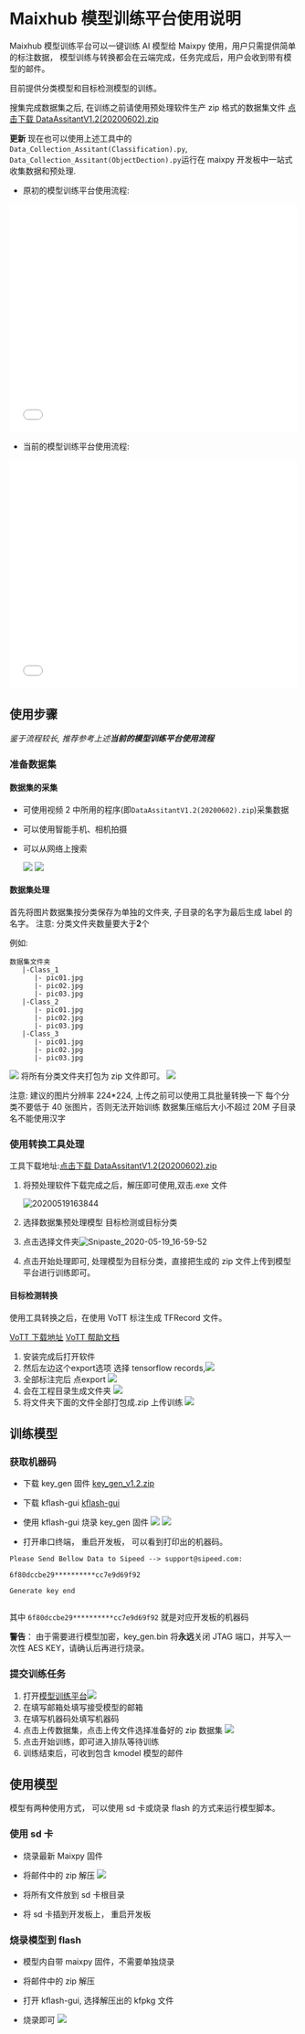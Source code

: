 # Maixhub 模型训练平台使用说明

Maixhub 模型训练平台可以一键训练 AI 模型给 Maixpy 使用，用户只需提供简单的标注数据， 模型训练与转换都会在云端完成，任务完成后，用户会收到带有模型的邮件。

目前提供分类模型和目标检测模型的训练。

搜集完成数据集之后, 在训练之前请使用预处理软件生产 zip 格式的数据集文件 [点击下载 DataAssitantV1.2(20200602).zip](<https://cn.dl.sipeed.com/MAIX/MaixHub_Tools/DataAssitantV1.2(20200602).zip>)

**更新**
现在也可以使用上述工具中的`Data_Collection_Assitant(Classification).py`, `Data_Collection_Assitant(ObjectDection).py`运行在 maixpy 开发板中一站式收集数据和预处理.

- 原初的模型训练平台使用流程:
<iframe src="//player.bilibili.com/player.html?aid=75107985&cid=128487602&page=1" width="100%" height="400" scrolling="no" border="0" frameborder="no" framespacing="0" allowfullscreen="true"></iframe>

- 当前的模型训练平台使用流程:
<iframe src="//player.bilibili.com/player.html?aid=710936944&bvid=BV14D4y1D7S3&cid=197582703&page=1" scrolling="no" width="100%" height="400" border="0" frameborder="0" framespacing="0" allowfullscreen="true"> </iframe>

## 使用步骤
*鉴于流程较长, 推荐参考上述**当前的模型训练平台使用流程***

### 准备数据集

#### 数据集的采集

- 可使用视频 2 中所用的程序(即`DataAssitantV1.2(20200602).zip`)采集数据
- 可以使用智能手机、相机拍摄
- 可以从网络上搜索

  ![](https://cdn.sipeed.com/document/assets/step_1.png)
  ![](https://cdn.sipeed.com/document/assets/step_1_1.png)

#### 数据集处理

首先将图片数据集按分类保存为单独的文件夹, 子目录的名字为最后生成 label 的名字。
注意: 分类文件夹数量要大于**2**个

例如:

```
数据集文件夹
   |-Class_1
      |- pic01.jpg
      |- pic02.jpg
      |- pic03.jpg
   |-Class_2
      |- pic01.jpg
      |- pic02.jpg
      |- pic03.jpg
   |-Class_3
      |- pic01.jpg
      |- pic02.jpg
      |- pic03.jpg
```

![](https://cdn.sipeed.com/document/assets/step_2_1.png)
将所有分类文件夹打包为 zip 文件即可。
![](https://cdn.sipeed.com/document/assets/step_2_2.png)

注意: 建议的图片分辨率 224\*224, 上传之前可以使用工具批量转换一下
每个分类不要低于 40 张图片，否则无法开始训练
数据集压缩后大小不超过 20M
子目录名不能使用汉字

### 使用转换工具处理

 工具下载地址:[点击下载 DataAssitantV1.2(20200602).zip](<https://cn.dl.sipeed.com/MAIX/MaixHub_Tools/DataAssitantV1.2(20200602).zip>)

1.  将预处理软件下载完成之后，解压即可使用,双击.exe 文件

     ![20200519163844](https://cdn.sipeed.com/document/assets/20200519163844.png)

2.  选择数据集预处理模型 目标检测或目标分类

3.  点击选择文件夹![Snipaste_2020-05-19_16-59-52](https://cdn.sipeed.com/document/assets/Snipaste_2020-05-19_16-59-52.png)

4.  点击开始处理即可, 处理模型为目标分类，直接把生成的 zip 文件上传到模型平台进行训练即可。

#### 目标检测转换

 使用工具转换之后，在使用 VoTT 标注生成 TFRecord 文件。

 [VoTT 下载地址](https://github.com/microsoft/VoTT/releases/tag/v2.1.0) [VoTT 帮助文档](https://github.com/Microsoft/VoTT/blob/master/README.md)



1. 安装完成后打开软件
2. 然后左边这个export选项 选择 tensorflow records,![](https://cdn.sipeed.com/document/assets/Snipaste_2020-05-19_17-08-56.png)
3. 全部标注完后 点export  ![](https://cdn.sipeed.com/document/assets/Snipaste_2020-05-19_17-10-20.png)
4. 会在工程目录生成文件夹 ![](https://cdn.sipeed.com/document/assets/Snipaste_2020-05-19_17-11-59.png)
5. 将文件夹下面的文件全部打包成.zip 上传训练 ![](https://cdn.sipeed.com/document/assets/Snipaste_2020-05-19_17-13-02.png)

## 训练模型

### 获取机器码

- 下载 key_gen 固件 [key_gen_v1.2.zip](https://bbs.sipeed.com/uploads/default/original/1X/bca0832bed92a1ada63bd05327688784e2ef14d1.zip)

- 下载 kflash-gui [kflash-gui](https://github.com/Sipeed/kflash_gui/releases)

- 使用 kflash-gui 烧录 key_gen 固件
  ![](https://cdn.sipeed.com/document/assets/step_3_1.png)
  ![](https://cdn.sipeed.com/document/assets/step_3_2.png)

- 打开串口终端， 重启开发板， 可以看到打印出的机器码。

```
Please Send Bellow Data to Sipeed --> support@sipeed.com:

6f80dccbe29**********cc7e9d69f92

Generate key end


```

其中 `6f80dccbe29**********cc7e9d69f92` 就是对应开发板的机器码

**警告**： 由于需要进行模型加密，key_gen.bin 将**永远**关闭 JTAG 端口，并写入一次性 AES KEY，请确认后再进行烧录。

### 提交训练任务

1. 打开[模型训练平台](https://www.maixhub.com/index/mtrain/index.html)![](https://cdn.sipeed.com/document/assets/Snipaste_2020-05-19_17-17-12.png)
2. 在填写邮箱处填写接受模型的邮箱
3. 在填写机器码处填写机器码
4. 点击上传数据集，点击上传文件选择准备好的 zip 数据集 ![](https://cdn.sipeed.com/document/assets/Snipaste_2020-05-19_17-19-04.png)
5. 点击开始训练，即可进入排队等待训练
6. 训练结束后，可收到包含 kmodel 模型的邮件

## 使用模型

模型有两种使用方式， 可以使用 sd 卡或烧录 flash 的方式来运行模型脚本。

### 使用 sd 卡

- 烧录最新 Maixpy 固件

- 将邮件中的 zip 解压
  ![](https://cdn.sipeed.com/document/assets/step_4_1.png)

- 将所有文件放到 sd 卡根目录

- 将 sd 卡插到开发板上， 重启开发板

### 烧录模型到 flash

- 模型内自带 maixpy 固件，不需要单独烧录

- 将邮件中的 zip 解压

- 打开 kflash-gui, 选择解压出的 kfpkg 文件

- 烧录即可
  ![](https://cdn.sipeed.com/document/assets/step_4_2.png)
